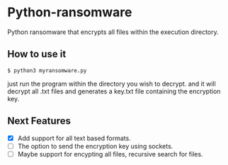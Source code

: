# Python-ransomware

Python ransomware that encrypts all files within the execution directory.

## How to use it

`$ python3 myransomware.py`

just run the program within the directory you wish to decrypt.
and it will decrypt all .txt files and generates a key.txt file containing the encryption key.

## Next Features

- [x] Add support for all text based formats.
- [ ] The option to send the encryption key using sockets.
- [ ] Maybe support for encypting all files, recursive search for files.
